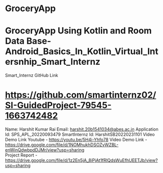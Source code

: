 # GroceryApp
# GroceryApp Using Kotlin and Room Data Base- Android_Basics_In_Kotlin_Virtual_Intersnhip_Smart_Internz

Smart_Internz GitHub Link
# https://github.com/smartinternz02/SI-GuidedProject-79545-1663742482

Name: Harshit Kumar Rai
Email: harshit.20b1541034@abes.ac.in
Application Id: SPS_APL_20220093479
SmartInternz Id: HarshitSB20220231101
Video Demo Link Youtube - https://youtu.be/5H4i-Yhfo78
Video Demo Link - https://drive.google.com/file/d/1NOMhukhDSOZvWZBL-enWinQdwbpdDJMr/view?usp=sharing      
Project Report - https://drive.google.com/file/d/1z2En5jA_8iPjAt1fRlQdsWuEfhUEETJb/view?usp=sharing
